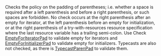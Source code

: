 Checks the policy on the padding of parentheses; i.e. whether a space is
required after a left parenthesis and before a right parenthesis, or
such spaces are forbidden. No check occurs at the right parenthesis
after an empty for iterator, at the left parenthesis before an empty for
initialization, or at the right parenthesis of a try-with-resources
resource specification where the last resource variable has a trailing
semi-colon. Use Check
[EmptyForIteratorPad](https://checkstyle.org/config_whitespace.html#EmptyForIteratorPad)
to validate empty for iterators and
[EmptyForInitializerPad](https://checkstyle.org/config_whitespace.html#EmptyForInitializerPad)
to validate empty for initializers. Typecasts are also not checked, as
there is
[TypecastParenPad](https://checkstyle.org/config_whitespace.html#TypecastParenPad)
to validate them.
